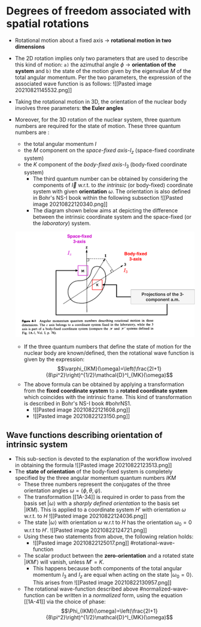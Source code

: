 # Degrees of freedom associated with spatial rotations

- Rotational motion about a fixed axis -> **rotational motion in two dimensions**
- The 2D rotation implies only two parameters that are used to describe this kind of motion: `a)` the azimuthal angle $\phi$ -> **orientation of the system** and `b)` the state of the motion given by the eigenvalue $M$ of the total angular momentum. Per the two parameters, the expression of the associated wave function is as follows: ![[Pasted image 20210821145532.png]]
- Taking the rotational motion in 3D, the orientation of the nuclear body involves three parameters: **the Euler angles**
- Moreover, for the 3D rotation of the nuclear system, three quantum numbers are required for the state of motion. These three quantum numbers are :
	- the total angular momentum $I$
	- the $M$ component on the *space-fixed axis*-$I_z$ (space-fixed coordinate system)
	- the $K$ component of the *body-fixed axis*-$I_3$ (body-fixed coordinate system)
		- The third quantum number can be obtained by considering the components of $\vec{I}$ w.r.t. to *the intrinsic* (or body-fixed) coordinate system with given **orientation** $\omega$. The orientation is also defined in Bohr's NS-I book within the following subsection ![[Pasted image 20210822120340.png]]
		- The diagram shown below aims at depicting the difference between the intrinsic coordinate system and the space-fixed (or the *laboratory*) system. 
  
  ![](nuclear-body-orientation.png)
  
  - If the three quantum numbers that define the state of motion for the nuclear body are known/defined, then the rotational wave function is given by the expression: $$\varphi_{IKM}(\omega)=\left(\frac{2I+1}{8\pi^2}\right)^{1/2}\mathcal{D}^I_{MK}(\omega)$$
  - The above formula can be obtained by applying a transformation from the **fixed coordinate system** to a **rotated coordinate system** which coincides with the intrinsic frame. This kind of transformation is described in Bohr's NS-I book #bohrNS1.
	  - ![[Pasted image 20210822121608.png]]
	  - ![[Pasted image 20210822123150.png]]

## Wave functions describing orientation of intrinsic system

- This sub-section is devoted to the explanation of the workflow involved in obtaining the formula ![[Pasted image 20210822123513.png]]
- The **state of orientation** of the body-fixed system is completely specified by the three angular momentum quantum numbers $IKM$
	- These three numbers represent the conjugates of the three orientation angles $\omega=(\phi,\theta,\psi)$.
	- The transformation [[1A-34]] is required in order to pass from the basis set $|\omega\rangle$ with a *sharply defined orientation* to the basis set $|IKM\rangle$. This is applied to a coordinate system $H'$ with orientation $\omega$ w.r.t. to $H$ ![[Pasted image 20210822124036.png]]
	- The state $|\omega\rangle$ with orientation $\omega$ w.r.t to $H$ has the orientation $\omega_0=0$ w.r.t to $H'$. ![[Pasted image 20210822124721.png]]
	- Using these two statements from above, the following relation holds:
		- ![[Pasted image 20210822125017.png]] #rotational-wave-function
	- The scalar product between the **zero-orientation** and a rotated state $|IKM'\rangle$ will vanish, unless $M'=K$.
		- This happens because both components of the total angular momentum $I_3$ and $I_z$ are equal when acting on the state $|\omega_0=0\rangle$. This arises from ![[Pasted image 20210822130957.png]]
	- The rotational wave-function described above #normalized-wave-function can be written in a *normalized* form, using the equation [[1A-41]] via the choice of phase: $$\Phi_{IKM}(\omega)=\left(\frac{2I+1}{8\pi^2}\right)^{1/2}\mathcal{D}^I_{MK}(\omega)$$